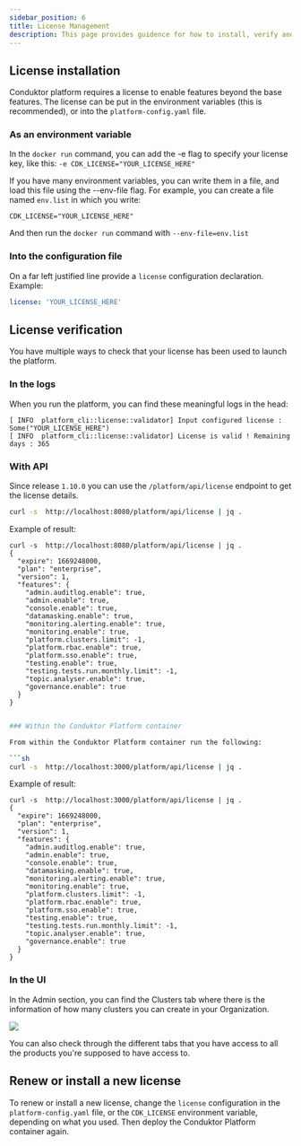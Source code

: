 ```yaml
---
sidebar_position: 6
title: License Management
description: This page provides guidence for how to install, verify and renew licenses for Conduktor Platform.
---
```


## License installation

Conduktor platform requires a license to enable features beyond the base features. The license can be put in the environment variables (this is recommended), or into the `platform-config.yaml` file.

### As an environment variable

In the `docker run` command, you can add the -e flag to specify your license key, like this:
`-e CDK_LICENSE="YOUR_LICENSE_HERE"`

If you have many environment variables, you can write them in a file, and load this file using the --env-file flag.
For example, you can create a file named `env.list` in which you write:

```
CDK_LICENSE="YOUR_LICENSE_HERE"
```

And then run the `docker run` command with `--env-file=env.list`

### Into the configuration file

On a far left justified line provide a `license` configuration declaration. Example:

```yaml
license: 'YOUR_LICENSE_HERE'
```

## License verification

You have multiple ways to check that your license has been used to launch the platform.

### In the logs

When you run the platform, you can find these meaningful logs in the head:

```
[ INFO  platform_cli::license::validator] Input configured license : Some("YOUR_LICENSE_HERE")
[ INFO  platform_cli::license::validator] License is valid ! Remaining days : 365
```

### With API

Since release `1.10.0` you can use the `/platform/api/license` endpoint to get the license details.
```sh
curl -s  http://localhost:8080/platform/api/license | jq .
```
Example of result:

```
curl -s  http://localhost:8080/platform/api/license | jq .
{
  "expire": 1669248000,
  "plan": "enterprise",
  "version": 1,
  "features": {
    "admin.auditlog.enable": true,
    "admin.enable": true,
    "console.enable": true,
    "datamasking.enable": true,
    "monitoring.alerting.enable": true,
    "monitoring.enable": true,
    "platform.clusters.limit": -1,
    "platform.rbac.enable": true,
    "platform.sso.enable": true,
    "testing.enable": true,
    "testing.tests.run.monthly.limit": -1,
    "topic.analyser.enable": true,
    "governance.enable": true
  }
}
```

```bash

### Within the Conduktor Platform container

From within the Conduktor Platform container run the following:

```sh
curl -s  http://localhost:3000/platform/api/license | jq .
```

Example of result:

```
curl -s  http://localhost:3000/platform/api/license | jq .
{
  "expire": 1669248000,
  "plan": "enterprise",
  "version": 1,
  "features": {
    "admin.auditlog.enable": true,
    "admin.enable": true,
    "console.enable": true,
    "datamasking.enable": true,
    "monitoring.alerting.enable": true,
    "monitoring.enable": true,
    "platform.clusters.limit": -1,
    "platform.rbac.enable": true,
    "platform.sso.enable": true,
    "testing.enable": true,
    "testing.tests.run.monthly.limit": -1,
    "topic.analyser.enable": true,
    "governance.enable": true
  }
}
```

### In the UI

In the Admin section, you can find the Clusters tab where there is the information of how many clusters you can create in your Organization.

![](https://user-images.githubusercontent.com/112936799/212074277-4e015325-bd98-4f2a-be89-b8828be3eee1.png)

You can also check through the different tabs that you have access to all the products you're supposed to have access to.

## Renew or install a new license

To renew or install a new license, change the `license` configuration in the `platform-config.yaml` file, or the `CDK_LICENSE` environment variable, depending on what you used. Then deploy the Conduktor Platform container again.
